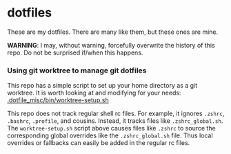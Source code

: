 # dotfiles

These are my dotfiles.
There are many like them, but these ones are mine.

**WARNING**:
I may, without warning, forcefully overwrite the history of this repo.
Do not be surprised if/when this happens.

### Using git worktree to manage git dotfiles

This repo has a simple script to set up your home directory as a git worktree.
It is worth looking at and modifying for your needs: [.dotfile_misc/bin/worktree-setup.sh](.dotfile_misc/bin/worktree-setup.sh)

This repo does not track regular shell rc files.
For example, it ignores `.zshrc`, `.bashrc`, `.profile`, and cousins.
Instead, it tracks files like `.zshrc_global.sh`.
The `worktree-setup.sh` script above causes files like `.zshrc` to source the corresponding global overrides like the `.zshrc_global.sh` file.
Thus local overrides or fallbacks can easily be added in the regular rc files.
